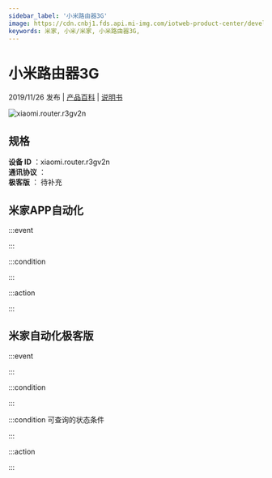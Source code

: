 ```yaml
---
sidebar_label: '小米路由器3G'
image: https://cdn.cnbj1.fds.api.mi-img.com/iotweb-product-center/developer_1571195807113V4kShUXL.png?GalaxyAccessKeyId=AKVGLQWBOVIRQ3XLEW&amp;Expires=9223372036854775807&amp;Signature=Nzu+6S3W1aKbtfR3hpLXxuaz4KM=
keywords: 米家, 小米/米家, 小米路由器3G, 
---
```

# 小米路由器3G

2019/11/26 发布 | [产品百科](https://home.mi.com/webapp/content/baike/product/index.html?model=xiaomi.router.r3gv2n/) | [说明书](https://home.mi.com/views/introduction.html?model=xiaomi.router.r3gv2n&region=cn)

![xiaomi.router.r3gv2n](https://cdn.cnbj1.fds.api.mi-img.com/iotweb-product-center/developer_1571195807113V4kShUXL.png?GalaxyAccessKeyId=AKVGLQWBOVIRQ3XLEW&amp;Expires=9223372036854775807&amp;Signature=Nzu+6S3W1aKbtfR3hpLXxuaz4KM=)

## 规格  
> 
**设备 ID** ：xiaomi.router.r3gv2n  
**通讯协议** ：  
**极客版**  ： 待补充 


## 米家APP自动化  

:::event  

:::

:::condition  

:::

:::action   

:::

## 米家自动化极客版  

:::event  

:::

:::condition  

:::

:::condition 可查询的状态条件  

:::

:::action  

:::

        
